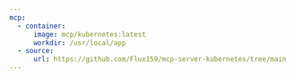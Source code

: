 ```yaml
---
mcp:
  - container:
      image: mcp/kubernetes:latest
      workdir: /usr/local/app
  - source:
      url: https://github.com/Flux159/mcp-server-kubernetes/tree/main
---
```


